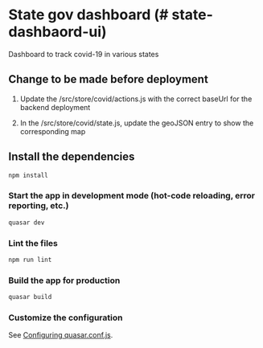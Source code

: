 # State gov dashboard (# state-dashbaord-ui)

Dashboard to track covid-19 in various states

## Change to be made before deployment

1. Update the /src/store/covid/actions.js with the correct baseUrl for the backend deployment

2. In the /src/store/covid/state.js, update the geoJSON entry to show the corresponding map

## Install the dependencies

```bash
npm install
```

### Start the app in development mode (hot-code reloading, error reporting, etc.)

```bash
quasar dev
```

### Lint the files

```bash
npm run lint
```

### Build the app for production

```bash
quasar build
```

### Customize the configuration

See [Configuring quasar.conf.js](https://quasar.dev/quasar-cli/quasar-conf-js).
